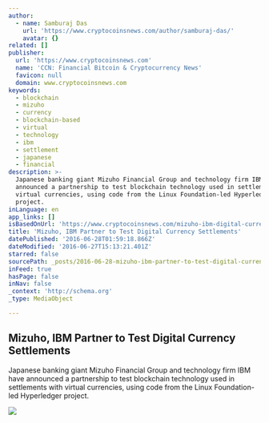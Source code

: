 ```yaml
---
author:
  - name: Samburaj Das
    url: 'https://www.cryptocoinsnews.com/author/samburaj-das/'
    avatar: {}
related: []
publisher:
  url: 'https://www.cryptocoinsnews.com'
  name: 'CCN: Financial Bitcoin & Cryptocurrency News'
  favicon: null
  domain: www.cryptocoinsnews.com
keywords:
  - blockchain
  - mizuho
  - currency
  - blockchain-based
  - virtual
  - technology
  - ibm
  - settlement
  - japanese
  - financial
description: >-
  Japanese banking giant Mizuho Financial Group and technology firm IBM have
  announced a partnership to test blockchain technology used in settlements with
  virtual currencies, using code from the Linux Foundation-led Hyperledger
  project.
inLanguage: en
app_links: []
isBasedOnUrl: 'https://www.cryptocoinsnews.com/mizuho-ibm-digital-currency-test/'
title: 'Mizuho, IBM Partner to Test Digital Currency Settlements'
datePublished: '2016-06-28T01:59:18.866Z'
dateModified: '2016-06-27T15:13:21.401Z'
starred: false
sourcePath: _posts/2016-06-28-mizuho-ibm-partner-to-test-digital-currency-settlements.md
inFeed: true
hasPage: false
inNav: false
_context: 'http://schema.org'
_type: MediaObject

---
```

<article style=""><h1>Mizuho, IBM Partner to Test Digital Currency Settlements</h1><p>Japanese banking giant Mizuho Financial Group and technology firm IBM have announced a partnership to test blockchain technology used in settlements with virtual currencies, using code from the Linux Foundation-led Hyperledger project.</p><img src="https://www.cryptocoinsnews.com/wp-content/uploads/2014/03/mizuho-bitcoin-karpeles.jpg" /></article>